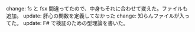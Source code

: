 change: fs と fsx 間違ってたので、中身もそれに合わせて変えた。ファイルも追加。
update: 肝心の関数を定義してなかった
change: 知らんファイルが入ってた。
update: F# で検証のための型理論を書いた。
